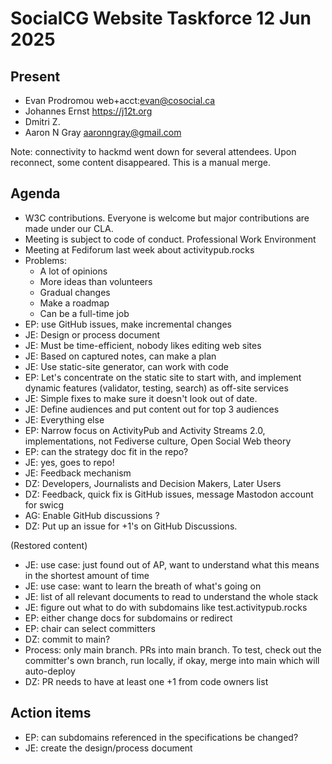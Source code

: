 # SocialCG Website Taskforce 12 Jun 2025

## Present

- Evan Prodromou web+acct:evan@cosocial.ca
- Johannes Ernst https://j12t.org
- Dmitri Z.
- Aaron N Gray aaronngray@gmail.com

Note: connectivity to hackmd went down for several attendees. Upon reconnect, some content
disappeared. This is a manual merge.

## Agenda

- W3C contributions. Everyone is welcome but major contributions are made under our CLA.
- Meeting is subject to code of conduct. Professional Work Environment
- Meeting at Fediforum last week about activitypub.rocks
- Problems:
  - A lot of opinions
  - More ideas than volunteers
  - Gradual changes
  - Make a roadmap
  - Can be a full-time job
- EP: use GitHub issues, make incremental changes
- JE: Design or process document
- JE: Must be time-efficient, nobody likes editing web sites
- JE: Based on captured notes, can make a plan
- JE: Use static-site generator, can work with code
- EP: Let's concentrate on the static site to start with, and implement dynamic features (validator, testing, search) as off-site services
- JE: Simple fixes to make sure it doesn't look out of date.
- JE: Define audiences and put content out for top 3 audiences
- JE: Everything else
- EP: Narrow focus on ActivityPub and Activity Streams 2.0, implementations, not Fediverse culture, Open Social Web theory
- EP: can the strategy doc fit in the repo?
- JE: yes, goes to repo!
- JE: Feedback mechanism
- DZ: Developers, Journalists and Decision Makers, Later Users
- DZ: Feedback, quick fix is GitHub issues, message Mastodon account for swicg
- AG: Enable GitHub discussions ?
- DZ: Put up an issue for +1's on GitHub Discussions.

(Restored content)
- JE: use case: just found out of AP, want to understand what this means in the shortest amount of time
- JE: use case: want to learn the breath of what's going on
- JE: list of all relevant documents to read to understand the whole stack
- JE: figure out what to do with subdomains like test.activitypub.rocks
- EP: either change docs for subdomains or redirect
- EP: chair can select committers
- DZ: commit to main? 
- Process: only main branch. PRs into main branch. To test, check out the committer's own branch, run locally, if okay, merge into main which will auto-deploy
- DZ: PR needs to have at least one +1 from code owners list

## Action items

- EP: can subdomains referenced in the specifications be changed?
- JE: create the design/process document

